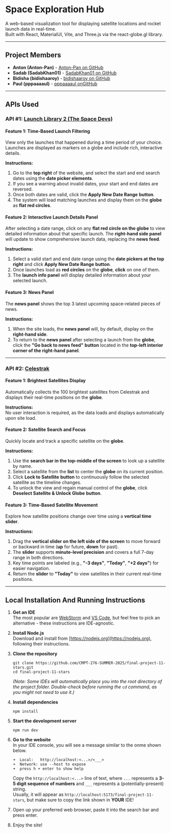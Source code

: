 # Space Exploration Hub

A web-based visualization tool for displaying satellite locations and rocket launch data in real-time.\
Built with React, MaterialUI, Vite, and Three.js via the react-globe.gl library.

---

## Project Members

- **Anton (Anton-Pan)** - [Anton-Pan on GitHub](https://github.com/Anton-Pan)
- **Sadab (SadabKhan01)** - [SadabKhan01 on GitHub](https://github.com/SadabKhan01)
- **Bidisha (bidishaaroy)** - [bidishaaroy on GitHub](https://github.com/bidishaaroy)
- **Paul (pppaaaaul)** - [pppaaaaul onGitHub](https://github.com/pppaaaaul)

---

## APIs Used

### API #1: [Launch Library 2 (The Space Devs)](https://thespacedevs.com/llapi)

#### Feature 1: Time-Based Launch Filtering 
  View only the launches that happened during a time period of your choice. Launches are displayed as markers on a globe and include rich, interactive details.  

  **Instructions:**  
  1. Go to the **top right** of the website, and select the start and end search dates using the **date picker elements**.  
  2. If you see a warning about invalid dates, your start and end dates are reversed.  
  3. Once both dates are valid, click the **Apply New Date Range** **button**.  
  4. The system will load matching launches and display them on the **globe** as **flat red circles**.

#### Feature 2: Interactive Launch Details Panel  
  After selecting a date range, click on any **flat red circle on the globe** to view detailed information about that specific launch. The **right-hand side panel** will update to show comprehensive launch data, replacing the **news feed**.  

  **Instructions:**  
  1. Select a valid start and end date range using the **date pickers at the top right** and click **Apply New Date Range** **button**.  
  2. Once launches load as **red circles** on the **globe**, **click** on one of them.  
  3. The **launch info panel** will display detailed information about your selected launch.

#### Feature 3: News Panel  
  The **news panel** shows the top 3 latest upcoming space-related pieces of news.

  **Instructions:**  
  1. When the site loads, the **news panel** will, by default, display on the **right-hand side**.  
  2. To return to the **news panel** after selecting a launch from the **globe**, click the **"Go back to news feed"** **button** located in the **top-left interior corner of the right-hand panel**.

---

### API #2: [Celestrak](https://celestrak.org/)

#### Feature 1: Brightest Satellites Display  
  Automatically collects the 100 brightest satellites from Celestrak and displays their real-time positions on the **globe**.  

  **Instructions:**  
  No user interaction is required, as the data loads and displays automatically upon site load.

#### Feature 2: Satellite Search and Focus  
  Quickly locate and track a specific satellite on the **globe**.

  **Instructions:**  
  1. Use the **search bar in the top-middle of the screen** to look up a satellite by name.  
  2. Select a satellite from the **list** to center the **globe** on its current position.  
  3. Click **Lock to Satellite** **button** to continuously follow the selected satellite as the timeline changes.  
  4. To unlock the view and regain manual control of the **globe**, click **Deselect Satellite & Unlock Globe** **button**.

#### Feature 3: Time-Based Satellite Movement  
  Explore how satellite positions change over time using a **vertical time slider**.

  **Instructions:**  
  1. Drag the **vertical slider on the left side of the screen** to move forward or backward in time (**up** for future, **down** for past).  
  2. The **slider** supports **minute-level precision** and covers a full 7-day range in both directions.  
  3. Key time points are labeled (e.g., **"-3 days"**, **"Today"**, **"+2 days"**) for easier navigation.  
  4. Return the **slider** to **"Today"** to view satellites in their current real-time positions.

---

## Local Installation And Running Instructions

1. **Get an IDE**  
   The most popular are [WebStorm](https://www.jetbrains.com/webstorm/) and [VS Code](https://code.visualstudio.com/), but feel free to pick an alternative - these instructions are IDE-agnostic.

2. **Install Node.js**  
   Download and install from [https://nodejs.org](https://nodejs.org), following their instructions.

3. **Clone the repository**
   ```
   git clone https://github.com/CMPT-276-SUMMER-2025/final-project-11-stars.git
   cd final-project-11-stars 
   ```
	*(Note: Some IDEs will automatically place you into the root directory of the project folder. Double-check before running the `cd` command, as you might not need to use it.)*

4. **Install dependencies**
   ```
   npm install
   ```

5. **Start the development server**
   ```
   npm run dev
   ```

6. **Go to the website**\
    In your IDE console, you will see a message similar to the onme shown below.	
    ```
   ➜  Local:   http://localhost:<...>/<___>
   ➜  Network: use --host to expose
   ➜  press h + enter to show help
    ```
   Copy the `http://localhost:<...>` line of text, where `...` represents a **3-5 digit sequence of numbers** and `___` represents a (potentially-present) string. \
   Usually, it will appear as `http://localhost:5173/final-project-11-stars`, but make sure to copy the link shown in **YOUR** IDE!

7. Open up your preferred web browser, paste it into the search bar and press enter.

8. Enjoy the site!